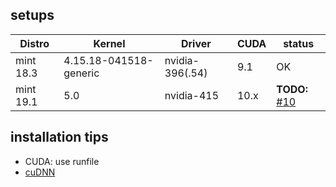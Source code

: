 ## setups

|   Distro  |         Kernel         |      Driver      | CUDA  |  status  |
| --------- | ---------------------- | ---------------- | ----- | -------- |
| mint 18.3 | 4.15.18-041518-generic | nvidia-396(.54)  | 9.1   | OK |
| mint 19.1 | 5.0                    | nvidia-415       | 10.x  | **TODO:** [#10](/../../issues/10) |

## installation tips
- CUDA: use runfile
- [cuDNN](http://docs.nvidia.com/deeplearning/sdk/cudnn-install/index.html#installlinux-tar)
